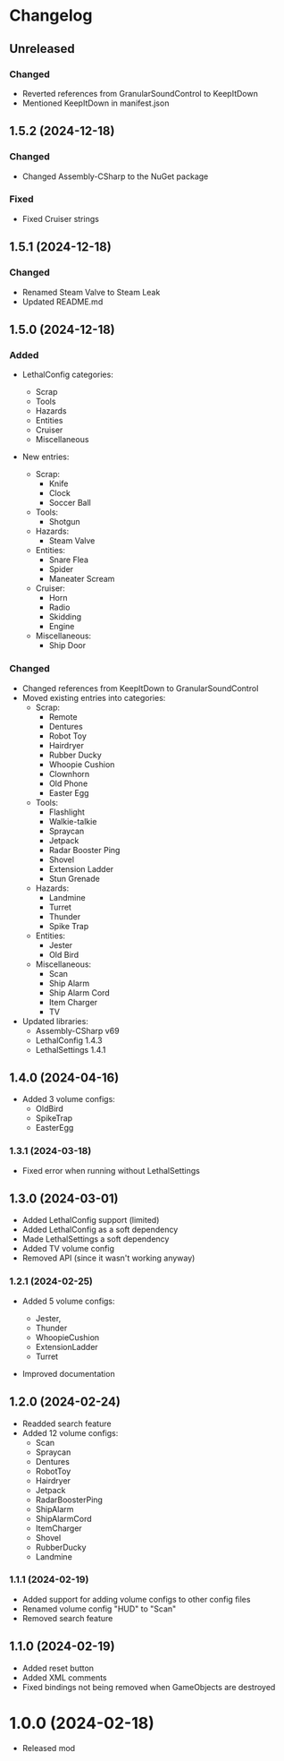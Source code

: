 # Changelog

## Unreleased

### Changed

- Reverted references from GranularSoundControl to KeepItDown
- Mentioned KeepItDown in manifest.json

## 1.5.2 (2024-12-18)

### Changed

- Changed Assembly-CSharp to the NuGet package

### Fixed

- Fixed Cruiser strings

## 1.5.1 (2024-12-18)

### Changed

- Renamed Steam Valve to Steam Leak
- Updated README.md

## 1.5.0 (2024-12-18)

### Added

- LethalConfig categories:
  - Scrap
  - Tools
  - Hazards
  - Entities
  - Cruiser
  - Miscellaneous
  
- New entries:
  - Scrap:
    - Knife
    - Clock
    - Soccer Ball
  - Tools:
    - Shotgun
  - Hazards:
    - Steam Valve
  - Entities:
    - Snare Flea
    - Spider
    - Maneater Scream
  - Cruiser:
    - Horn
    - Radio
    - Skidding
    - Engine
  - Miscellaneous:
    - Ship Door

### Changed

- Changed references from KeepItDown to GranularSoundControl
- Moved existing entries into categories:
  - Scrap:
    - Remote
    - Dentures
    - Robot Toy
    - Hairdryer
    - Rubber Ducky
    - Whoopie Cushion
    - Clownhorn
    - Old Phone
    - Easter Egg
  - Tools:
    - Flashlight
    - Walkie-talkie
    - Spraycan
    - Jetpack
    - Radar Booster Ping
    - Shovel
    - Extension Ladder
    - Stun Grenade
  - Hazards:
    - Landmine
    - Turret
    - Thunder
    - Spike Trap
  - Entities:
    - Jester
    - Old Bird
  - Miscellaneous:
    - Scan
    - Ship Alarm
    - Ship Alarm Cord
    - Item Charger
    - TV
- Updated libraries:
  - Assembly-CSharp v69
  - LethalConfig 1.4.3
  - LethalSettings 1.4.1

## 1.4.0 (2024-04-16)

- Added 3 volume configs:
  - OldBird
  - SpikeTrap
  - EasterEgg

### 1.3.1 (2024-03-18)

- Fixed error when running without LethalSettings

## 1.3.0 (2024-03-01)

- Added LethalConfig support (limited)
- Added LethalConfig as a  soft dependency
- Made LethalSettings a soft dependency
- Added TV volume config
- Removed API (since it wasn't working anyway)

### 1.2.1 (2024-02-25)

- Added 5 volume configs:
  - Jester,
  - Thunder
  - WhoopieCushion
  - ExtensionLadder
  - Turret

- Improved documentation

## 1.2.0 (2024-02-24)

- Readded search feature
- Added 12 volume configs:
  - Scan
  - Spraycan
  - Dentures
  - RobotToy
  - Hairdryer
  - Jetpack
  - RadarBoosterPing
  - ShipAlarm
  - ShipAlarmCord
  - ItemCharger
  - Shovel
  - RubberDucky
  - Landmine


### 1.1.1 (2024-02-19)

- Added support for adding volume configs to other config files
- Renamed volume config "HUD" to "Scan"
- Removed search feature

## 1.1.0 (2024-02-19)

- Added reset button
- Added XML comments
- Fixed bindings not being removed when GameObjects are destroyed

# 1.0.0 (2024-02-18)

- Released mod
